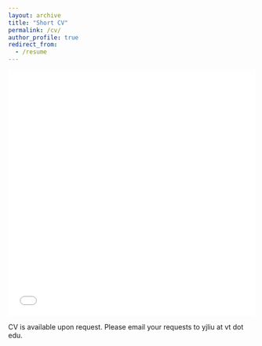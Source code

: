 ```yaml
---
layout: archive
title: "Short CV"
permalink: /cv/
author_profile: true
redirect_from:
  - /resume
---
```


<iframe src="/files/Resume.pdf" width="100%" height="500" frameborder="no" border="0" marginwidth="0" marginheight="0"></iframe>

CV is available upon request. Please email your requests to yjliu at vt dot edu.
